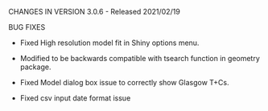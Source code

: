 CHANGES IN VERSION 3.0.6 - Released 2021/02/19

BUG FIXES

* Fixed High resolution model fit in Shiny options menu. 

* Modified to be backwards compatible with tsearch function in geometry package.

* Fixed Model dialog box issue to correctly show Glasgow T+Cs. 

* Fixed csv input date format issue
